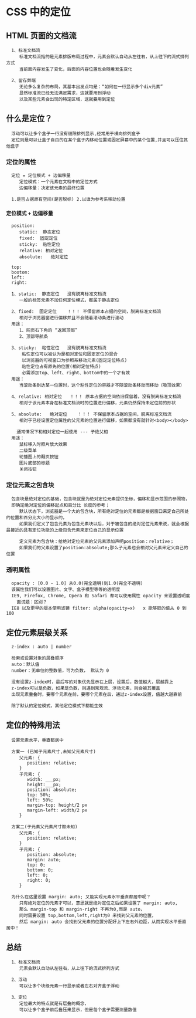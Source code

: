# CSS 中的定位

## HTML 页面的文档流

      1、标准文档流
         标准文档流指的是元素排版布局过程中，元素会默认自动从左往右，从上往下的流式排列方式
         当前面内容发生了变化，后面的内容位置也会随着发生变化
    
      2、留存弊端
         无论多么复杂的布局，其基本出发点均是：“如何在一行显示多个div元素”
         显然标准流已经无法满足需求，这就要用到浮动
         以及某些元素会出现的特定区域，这就要用到定位

## 什么是定位？

      浮动可以让多个盒子一行没有缝隙排列显示,经常用于横向排列盒子
      定位则是可以让盒子自由的在某个盒子内移动位置或固定屏幕中的某个位置,并且可以压住其他盒子

### 定位的属性

      定位 = 定位模式 + 边偏移量
         定位模式：一个元素在文档中的定位方式
         边偏移量：决定该元素的最终位置
    
      1.是否占据原有空间(是否脱标) 2.以谁为参考系移动位置

#### 定位模式 + 边偏移量

      position:
         static:  静态定位
         fixed:  固定定位
         sticky:  粘性定位
         relative: 相对定位
         absolute:   绝对定位
    
      top:
      bootom:
      left:
      right:
    
      1、static:  静态定位	没有脱离标准文档流
         一般的标签元素不加任何定位模式，都属于静态定位
    
      2、fixed:  固定定位	！！！ 不保留原本占据的空间，脱离标准文档流
         相对于浏览器窗进行偏移并且不会随着滚动条进行滚动
      用途：
         1、网页右下角的 “返回顶部”
         2、顶部导航条
    
      3、sticky:  粘性定位	没有脱离标准文档流
          粘性定位可以被认为是相对定位和固定定位的混合
          以浏览器的可视窗口为参照系移动元素(固定定位特点)
          粘性定位占有原先的位置(相对定位特点)
          必需添加top、left、right、bottom中的一个才有效
      用途：
         当滚动条到达某一位置时，这个粘性定位的容器才不随滚动条移动而移动（吸顶效果）
    
      4、relative: 相对定位	 ！！！ 原本占据的空间依旧保留着，没有脱离标准文档流
         相对于该元素本身在标准文档流时的位置进行偏移，元素仍然保持未定位前的形状
    
      5、absolute:   绝对定位	！！！ 不保留原本占据的空间，脱离标准文档流
         相对于已经设置定位属性的父元素的位置进行偏移，如果都没有就针对<body></body>
    
      	通常情况下和相对定位一起使用 --- 子绝父相
      用途：
         鼠标移入时照片放大效果
         二级菜单
         轮播图上的翻页按钮
         图片底部的标题
         关闭按钮

### 定位元素之包含块

      包含块是绝对定位的基础，包含块就是为绝对定位元素提供坐标，偏移和显示范围的参照物，
      即确定绝对定位的偏移起点和百分比 长度的参考；
         默认状态下，浏览器是一个大的包含块，所有绝对定位的元素都是根据窗口来定自己所处的位置和百分比大小的显示的，
         如果我们定义了包含元素为包含元素块以后，对于被包含的绝对定位元素来说，就会根据最接近的具有定位功能的上级包含元素来定位自己的显示位置
    
         定义元素为包含块：给绝对定位元素的父元素添加声明position：relative；
         如果我们的父素设置了position:absolute;那么子元素也会相对父元素来定义自己的位置

### 透明属性

      opacity : [0.0 - 1.0] 从0.0(完全透明)到1.0(完全不透明)
      该属性我们可以设置图片、文字、盒子模型等等的透明度
      IE9, Firefox, Chrome, Opera 和 Safari 都可以使用属性 opacity 来设置透明度
    	面试题：区别？
      IE8 以及更早的版本使用滤镜 filter: alpha(opacity=x)   x 能够取的值从 0 到 100

## 定位元素层级关系

      z-index : auto | number
    
      检索或设置对象的层叠顺序
      auto：默认值
      number：无单位的整数值，可为负数， 默认为 0
    
      没有设置z-index时，最后写的对象优先显示在上层，设置后，数值越大，层越靠上
      z-index可以是负数，如果是负数，则遇到常规流、浮动元素，则会被其覆盖
      出现元素重叠时，要哪个元素在前，要哪个元素在后，通过z-index设置，值越大越靠前
      
      除了默认的定位模式，其他定位模式下都能生效

## 定位的特殊用法

      设置元素水平，垂直都居中
    
      方案一 (已知子元素尺寸,未知父元素尺寸)
         父元素: {
            position: relative;
         }
         子元素: {
            width: ___px;
         	height:___px;
            position: absolute;
            top: 50%;
            left: 50%;
            margin-top: height/2 px
            margin-left: width/2 px
         }
    
      方案二(子元素父元素尺寸都未知)
         父元素: {
            position: relative;
         }
         子元素: {
            position: absolute;
            margin: auto;
            top: 0;
            bottom: 0;
            left: 0;
            right: 0;
         }
    
      为什么在这里设置 margin: auto; 又能实现元素水平垂直都居中呢？
         只有绝对定位的元素才可以，意思就是绝对定位之后如果设置了 margin: auto,
         那么 margin-top 和 margin-right 不再为0,而是 auto，
         同时需要设置 top,bottom,left,right为0 来找到父元素的位置，
         然后 margin: auto 会找到父元素的位置分配好上下左右外边距，从而实现水平垂直居中！

## 总结

      1、标准文档流
         元素会默认自动从左往右，从上往下的流式排列方式
    
      2、浮动
         可以让多个块级元素一行显示或者左右对齐盒子浮动
    
      3、定位
         定位最大的特点就是有层叠的概念，
         可以让多个盒子前后叠压来显示，但是每个盒子需要测量数值
